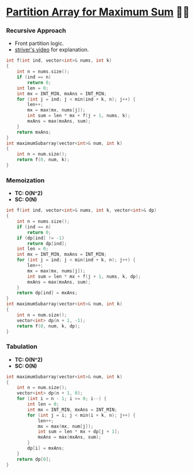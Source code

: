# [Partition Array for Maximum Sum](https://www.codingninjas.com/codestudio/problems/maximum-subarray_3755255) 🌟🌟

### Recursive Approach

-   Front partition logic.
-   [striver's video](https://www.youtube.com/watch?v=PhWWJmaKfMc) for explanation.

```cpp
int f(int ind, vector<int>& nums, int k)
{
    int n = nums.size();
    if (ind == n)
        return 0;
    int len = 0;
    int mx = INT_MIN, mxAns = INT_MIN;
    for (int j = ind; j < min(ind + k, n); j++) {
        len++;
        mx = max(mx, nums[j]);
        int sum = len * mx + f(j + 1, nums, k);
        mxAns = max(mxAns, sum);
    }
    return mxAns;
}
int maximumSubarray(vector<int>& num, int k)
{
    int n = num.size();
    return f(0, num, k);
}
```

### Memoization

-   **TC: O(N^2)**
-   **SC: O(N)**

```cpp
int f(int ind, vector<int>& nums, int k, vector<int>& dp)
{
    int n = nums.size();
    if (ind == n)
        return 0;
    if (dp[ind] != -1)
        return dp[ind];
    int len = 0;
    int mx = INT_MIN, mxAns = INT_MIN;
    for (int j = ind; j < min(ind + k, n); j++) {
        len++;
        mx = max(mx, nums[j]);
        int sum = len * mx + f(j + 1, nums, k, dp);
        mxAns = max(mxAns, sum);
    }
    return dp[ind] = mxAns;
}
int maximumSubarray(vector<int>& num, int k)
{
    int n = num.size();
    vector<int> dp(n + 1, -1);
    return f(0, num, k, dp);
}
```

### Tabulation

-   **TC: O(N^2)**
-   **SC: O(N)**

```cpp
int maximumSubarray(vector<int>& num, int k)
{
    int n = num.size();
    vector<int> dp(n + 1, 0);
    for (int i = n - 1; i >= 0; i--) {
        int len = 0;
        int mx = INT_MIN, mxAns = INT_MIN;
        for (int j = i; j < min(i + k, n); j++) {
            len++;
            mx = max(mx, num[j]);
            int sum = len * mx + dp[j + 1];
            mxAns = max(mxAns, sum);
        }
        dp[i] = mxAns;
    }
    return dp[0];
}
```
